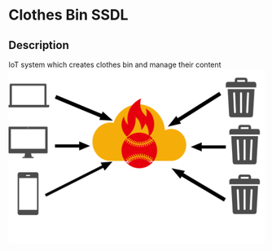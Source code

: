 # Clothes Bin SSDL
## Description
IoT system which creates clothes bin and manage their content
![alt text](https://github.com/Lupo00/ClothesBinSSDL/blob/master/README/system.png?raw=true)

